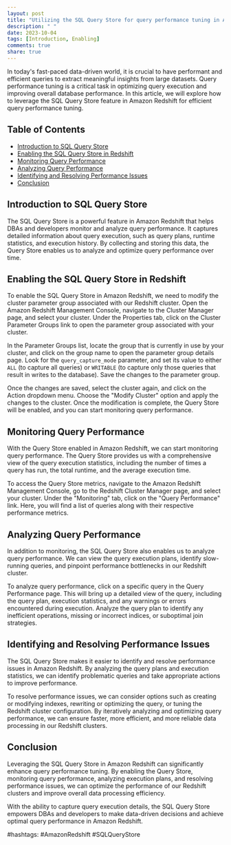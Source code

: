 ```yaml
---
layout: post
title: "Utilizing the SQL Query Store for query performance tuning in Amazon Redshift"
description: " "
date: 2023-10-04
tags: [Introduction, Enabling]
comments: true
share: true
---
```


In today's fast-paced data-driven world, it is crucial to have performant and efficient queries to extract meaningful insights from large datasets. Query performance tuning is a critical task in optimizing query execution and improving overall database performance. In this article, we will explore how to leverage the SQL Query Store feature in Amazon Redshift for efficient query performance tuning.

## Table of Contents

- [Introduction to SQL Query Store](#Introduction-to-SQL-Query-Store)
- [Enabling the SQL Query Store in Redshift](#Enabling-the-SQL-Query-Store-in-Redshift)
- [Monitoring Query Performance](#Monitoring-Query-Performance)
- [Analyzing Query Performance](#Analyzing-Query-Performance)
- [Identifying and Resolving Performance Issues](#Identifying-and-Resolving-Performance-Issues)
- [Conclusion](#Conclusion)

## Introduction to SQL Query Store

The SQL Query Store is a powerful feature in Amazon Redshift that helps DBAs and developers monitor and analyze query performance. It captures detailed information about query execution, such as query plans, runtime statistics, and execution history. By collecting and storing this data, the Query Store enables us to analyze and optimize query performance over time.

## Enabling the SQL Query Store in Redshift

To enable the SQL Query Store in Amazon Redshift, we need to modify the cluster parameter group associated with our Redshift cluster. Open the Amazon Redshift Management Console, navigate to the Cluster Manager page, and select your cluster. Under the Properties tab, click on the Cluster Parameter Groups link to open the parameter group associated with your cluster.

In the Parameter Groups list, locate the group that is currently in use by your cluster, and click on the group name to open the parameter group details page. Look for the `query_capture_mode` parameter, and set its value to either `ALL` (to capture all queries) or `WRITABLE` (to capture only those queries that result in writes to the database). Save the changes to the parameter group.

Once the changes are saved, select the cluster again, and click on the Action dropdown menu. Choose the "Modify Cluster" option and apply the changes to the cluster. Once the modification is complete, the Query Store will be enabled, and you can start monitoring query performance.

## Monitoring Query Performance

With the Query Store enabled in Amazon Redshift, we can start monitoring query performance. The Query Store provides us with a comprehensive view of the query execution statistics, including the number of times a query has run, the total runtime, and the average execution time.

To access the Query Store metrics, navigate to the Amazon Redshift Management Console, go to the Redshift Cluster Manager page, and select your cluster. Under the "Monitoring" tab, click on the "Query Performance" link. Here, you will find a list of queries along with their respective performance metrics.

## Analyzing Query Performance

In addition to monitoring, the SQL Query Store also enables us to analyze query performance. We can view the query execution plans, identify slow-running queries, and pinpoint performance bottlenecks in our Redshift cluster.

To analyze query performance, click on a specific query in the Query Performance page. This will bring up a detailed view of the query, including the query plan, execution statistics, and any warnings or errors encountered during execution. Analyze the query plan to identify any inefficient operations, missing or incorrect indices, or suboptimal join strategies.

## Identifying and Resolving Performance Issues

The SQL Query Store makes it easier to identify and resolve performance issues in Amazon Redshift. By analyzing the query plans and execution statistics, we can identify problematic queries and take appropriate actions to improve performance.

To resolve performance issues, we can consider options such as creating or modifying indexes, rewriting or optimizing the query, or tuning the Redshift cluster configuration. By iteratively analyzing and optimizing query performance, we can ensure faster, more efficient, and more reliable data processing in our Redshift clusters.

## Conclusion

Leveraging the SQL Query Store in Amazon Redshift can significantly enhance query performance tuning. By enabling the Query Store, monitoring query performance, analyzing execution plans, and resolving performance issues, we can optimize the performance of our Redshift clusters and improve overall data processing efficiency.

With the ability to capture query execution details, the SQL Query Store empowers DBAs and developers to make data-driven decisions and achieve optimal query performance in Amazon Redshift.

#hashtags: #AmazonRedshift #SQLQueryStore